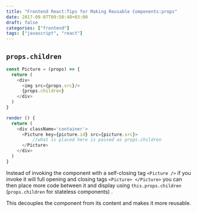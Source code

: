 ```yaml
---
title: "Frontend React:Tips for Making Reusable Components:props"
date: 2017-09-07T09:50:40+03:00
draft: false 
categories: ["frontend"]
tags: ["javascript", "react"]
---
```



## `props.children`
```javascript
const Picture = (props) => {
  return (
    <div>
      <img src={props.src}/>
      {props.children}
    </div>
  )
}
```
```javascript
render () {
  return (
    <div className='container'>
      <Picture key={picture.id} src={picture.src}>
          //what is placed here is passed as props.children  
      </Picture>
    </div>
  )
}
```
Instead of invoking the component with a self-closing tag `<Picture />` if you invoke it will full opening and closing tags `<Picture> </Picture>` you can then place more code between it and display using `this.props.children` (`props.children` for stateless components) .

This decouples the <Picture> component from its content and makes it more reusable.

